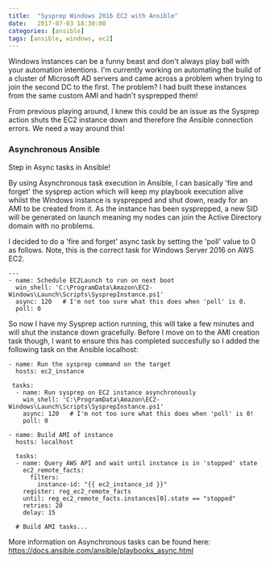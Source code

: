```yaml
---
title:  "Sysprep Windows 2016 EC2 with Ansible"
date:   2017-07-03 18:30:00
categories: [ansible]
tags: [ansible, windows, ec2]
---
```


Windows instances can be a funny beast and don't always play ball with your automation intentions.  I'm currently working on automating the build of a cluster of Microsoft AD servers and came across a problem when trying to join the second DC to the first.
The problem? I had built these instances from the same custom AMI and hadn't sysprepped them!

From previous playing around, I knew this could be an issue as the Sysprep action shuts the EC2 instance down and therefore the Ansible connection errors.  We need a way around this!

### Asynchronous Ansible
Step in Async tasks in Ansible!

By using Asynchronous task execution in Ansible, I can basically 'fire and forget' the sysprep action which will keep my playbook execution alive whilst the Windows instance is sysprepped and shut down, ready for an AMI to be created from it.  As the instance has been sysprepped, a new SID will be generated on launch meaning my nodes can join the Active Directory domain with no problems.

I decided to do a 'fire and forget' async task by setting the 'poll' value to 0 as follows.  Note, this is the correct task for Windows Server 2016 on AWS EC2.

```
---
- name: Schedule EC2Launch to run on next boot
  win_shell: 'C:\ProgramData\Amazon\EC2-Windows\Launch\Scripts\SysprepInstance.ps1'
  async: 120   # I'm not too sure what this does when 'poll' is 0.
  poll: 0
```

So now I have my Sysprep action running, this will take a few minutes and will shut the instance down gracefully.  Before I move on to the AMI creation task though, I want to ensure this has completed succesfully so I added the following task on the Ansible localhost:

```
- name: Run the sysprep command on the target
  hosts: ec2_instance

 tasks:
  - name: Run sysprep on EC2 instance asynchronously
    win_shell: 'C:\ProgramData\Amazon\EC2-Windows\Launch\Scripts\SysprepInstance.ps1'
    async: 120   # I'm not too sure what this does when 'poll' is 0!
    poll: 0

- name: Build AMI of instance
  hosts: localhost

  tasks:
  - name: Query AWS API and wait until instance is in 'stopped' state
    ec2_remote_facts:
      filters:
        instance-id: "{{ ec2_instance_id }}"
    register: reg_ec2_remote_facts
    until: reg_ec2_remote_facts.instances[0].state == "stopped"
    retries: 20
    delay: 15

  # Build AMI tasks...

```

More information on Asynchronous tasks can be found here: https://docs.ansible.com/ansible/playbooks_async.html